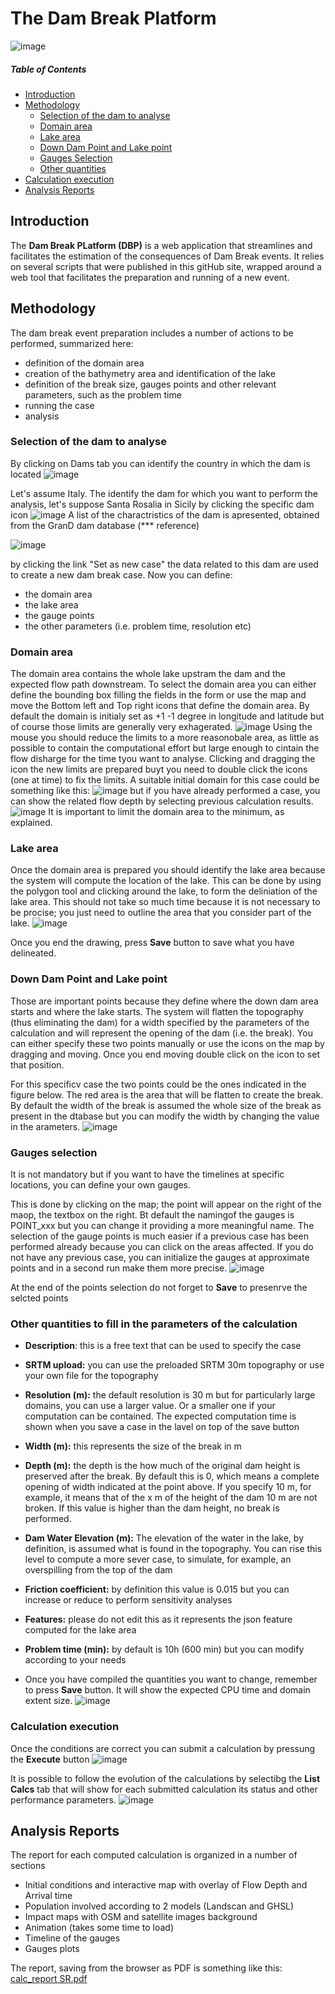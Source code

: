 # The Dam Break Platform
![image](https://github.com/annunal/DamBreak/assets/10267112/5d93957e-f867-41aa-ae1c-f979a49bc972)
##### Table of Contents  
* <a href="#Introduction">Introduction</a>
* <a href="#Methodology">Methodology</a>
  * <a href="#selection-of-the-dam-to-analyse">Selection of the dam to analyse</a>
  * <a href="#domain-area">Domain area</a>
  * <a href="#lake-area">Lake area</a>
  * <a href="#down-dam-point-and-lake-point">Down Dam Point and Lake point</a>
  * <a href="#gauges-selection">Gauges Selection</a>
  * <a href="#other-quantities-to-fill-in-the-parameters-of-the-calculation">Other quantities</a>
* <a href="#calculation-execution">Calculation execution</a>
* <a href="#analysis-reports">Analysis Reports</a>

## Introduction
The <b>Dam Break PLatform (DBP)</b> is a web application that streamlines and facilitates the estimation of the consequences of Dam Break events. It relies on several scripts that were published in this gitHub site, wrapped around a web tool that facilitates the preparation and running of a new event.


## Methodology
The dam break event preparation includes a number of actions to be performed, summarized here:
- definition of the domain area
- creation of the bathymetry area and identification of the lake
- definition of the break size,  gauges points and other relevant parameters, such as the problem time
- running the case
- analysis

### Selection of the dam to analyse
By clicking on Dams tab you can identify the country in which the dam is located
![image](https://github.com/annunal/DamBreak/assets/10267112/de31a724-a58b-4529-9ff8-5b943ca88d82)

Let's assume Italy.  The identify the dam for which you want to perform the analysis, let's suppose Santa Rosalia in Sicily  by clicking the specific dam icon
![image](https://github.com/annunal/DamBreak/assets/10267112/88c9d26e-f347-4585-a589-7b6fb9a004cf)
A list of the charactristics of the dam is apresented, obtained from the GranD dam database (*** reference)

![image](https://github.com/annunal/DamBreak/assets/10267112/567515e0-b440-46ce-af3a-34a11c5ddb10)

by clicking the link "Set as new case" the data related to this dam are used to create a new dam break case.
Now you can define:
- the domain area
- the lake area
- the gauge points
- the other parameters (i.e. problem time, resolution etc)

### Domain area
The domain area contains the whole lake upstram the dam and the expected flow path downstream. To select the domain area you can either define the bounding box filling the fields in the form or use the map and move the Bottom left and Top right icons that define the domain area.  By default the domain is initialy set as +1 -1 degree in longitude and latitude but of course those limits are generally very exhagerated.
![image](https://github.com/annunal/DamBreak/assets/10267112/08b1fef9-ee85-4c20-bf49-6046f4a7ab82)
Using the mouse you should reduce the limits to a more reasonobale area,  as little as possible to contain the computational effort but large enough to cintain the flow disharge for the time tyou want to analyse.
Clicking and dragging the icon the new limits are prepared buyt you need to double click the icons (one at time) to fix the limits.
A suitable initial domain for this case could be something like this:
![image](https://github.com/annunal/DamBreak/assets/10267112/5cfbd0e1-ae8c-43b2-94b1-ec54072e502b)
but if you have already performed a case, you can show the related flow depth by selecting previous calculation results.
![image](https://github.com/annunal/DamBreak/assets/10267112/33a689f8-a32c-4966-b13e-1a46b252f800)
It is important to limit the domain area to the minimum, as explained.

### Lake area
Once the domain area is prepared you should identify the lake area because the system will compute the location of the lake. This can be done by using the polygon tool and clicking around the lake, to form the deliniation of the lake area. This should not take so much time because it is not necessary to be procise; you just need to outline the area that you consider part of the lake.
![image](https://github.com/annunal/DamBreak/assets/10267112/f9095aee-ebcd-45ca-985e-4950815f6d99)

Once you end the drawing, press **Save**  button to save what you have delineated.

### Down Dam Point and Lake point
Those are important points because they define where the down dam area starts and where the lake starts. The system will flatten the topography (thus eliminating the dam) for a width specified by the parameters of the calculation and will  represent the opening of the dam (i.e. the break). You can either specify these two points manually or use the icons on the map by dragging and moving. Once you end moving double click on the icon to set that position.

For this specificv case the  two points could be the ones indicated in the figure below. The red area is the area that will be flatten to create the break.  By default the width of the break is assumed the whole size of the break as present in the dtabase but you can modify the width by changing the value in the arameters.
![image](https://github.com/annunal/DamBreak/assets/10267112/6bbbfcea-4c43-4179-91be-3bb02ce83cf9)

### Gauges selection
It is not mandatory but if you want to have the timelines at specific locations, you can define your own gauges. 

This is done by clicking on the map; the point will appear on the right of the maop, the textbox on the right. Bt default the namingof the gauges is POINT_xxx but you can change it providing a more meaningful name. The selection of the gauge points is much easier if a previous case has been performed already because you can click on the areas affected. If you do not have any previous case, you can initialize the gauges at approximate points and in a second run make them more precise.
![image](https://github.com/annunal/DamBreak/assets/10267112/12ccebe5-a72f-451f-9b9b-b9a6e33b72da)

At the end of the points selection do not forget to **Save** to presenrve the selcted points

### Other quantities to fill in the parameters of the calculation
- **Description**:  this is a free text that can be used to specify the case
- **SRTM upload:** you can use the preloaded SRTM 30m topography or use your own file for the topography
- **Resolution (m):** the default resolution is 30 m but for particularly large domains, you can use a larger value. Or a smaller one if your computation can be contained. The expected computation time is shown when you save a case in the lavel on top of the save button
- **Width (m):** this represents the size of the break in m
- **Depth (m):** the depth is the how much of the original dam height is preserved after the break. By default this is 0, which means a complete opening of width indicated at the point above. If you specify 10 m, for example, it means that of the x m of the height of the dam 10 m are not broken. If this value is higher than the dam height, no break is performed.
- **Dam Water Elevation (m):**  The elevation of the water in the lake, by definition, is assumed what is found in the topography.  You can rise this level to compute a more sever case, to simulate, for example, an overspilling from the top of the dam
- **Friction coefficient:**  by definition this value is 0.015 but you can increase or reduce to perform sensitivity analyses
- **Features:** please do not edit this as it represents the json feature computed for the lake area
- **Problem time (min):** by default is 10h (600 min) but you can modify according to your needs

- Once you have compiled the quantities you want to change,  remember to press **Save** button. It will show the expected CPU time and domain extent size.
  ![image](https://github.com/annunal/DamBreak/assets/10267112/346fe041-3139-41dc-bffd-5eb800f8fe49)
  

### Calculation execution
Once the conditions are correct  you can submit a calculation by pressung the **Execute** button
![image](https://github.com/annunal/DamBreak/assets/10267112/0dd6aa76-f708-441b-a833-a20a8e02878d)

It is possible to follow the evolution of the calculations by selectibg the **List Calcs** tab that will show for each submitted calculation its status and other performance parameters.
![image](https://github.com/annunal/DamBreak/assets/10267112/40eeec39-b4d1-4437-87e7-08e64bfd910d)

## Analysis Reports
The report for each computed calculation is organized in a number of sections

- Initial conditions and interactive map with overlay of Flow Depth and Arrival time
- Population involved according to 2 models (Landscan and GHSL)
- Impact maps with OSM and satellite images background
- Animation (takes some time to load)
- Timeline of the gauges
- Gauges plots

The report, saving from the browser as PDF is something like this:
[calc_report SR.pdf](https://github.com/annunal/DamBreak/files/12892875/calc_report.SR.pdf)











